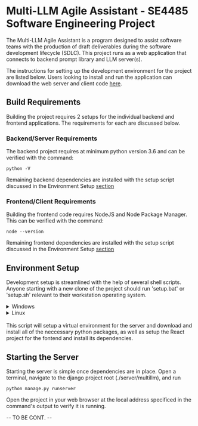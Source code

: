 # Multi-LLM Agile Assistant - SE4485 Software Engineering Project

The Multi-LLM Agile Assistant is a program designed to assist software teams 
with the production of draft deliverables during the software development 
lifecycle (SDLC). This project runs as a web application that connects to
backend prompt library and LLM server(s).

The instructions for setting up the development environment for the project 
are listed below. Users looking to install and run the application can 
download the web server and client code [here]().

## Build Requirements

Building the project requires 2 setups for the individual backend and frontend
applications. The requirements for each are discussed below.

### Backend/Server Requirements

The backend project requires at minimum python version 3.6 and can be verified
with the command:

```
python -V
```

Remaining backend dependencies are installed with the setup script discussed
in the Environment Setup [section](#environment-setup)

### Frontend/Client Requirements

Building the frontend code requires NodeJS and Node Package Manager. This can
be verified with the command:

```
node --version
```

Remaining frontend dependencies are installed with the setup script discussed
in the Environment Setup [section](#environment-setup)

## Environment Setup

Development setup is streamlined with the help of several shell scripts. Anyone starting
with a new clone of the project should run 'setup.bat' or 'setup.sh' relevant to their
workstation operating system.

<details>
<summary>Windows</summary>

```
.\setup.bat
```
</details>

<details>
<summary>Linux</summary>

```
./setup.sh
```
</details>
<br>
This script will setup a virtual environment for the server and download and
install all of the neccessary python packages, as well as setup the React 
project for the fontend and install its dependencies.
<br>

## Starting the Server

Starting the server is simple once dependencies are in place. Open a terminal, navigate to the django project root (./server/multillm), and run
```
python manage.py runserver
```

Open the project in your web browser at the local address specificed in the command's output to verify it is running.

-- TO BE CONT. --